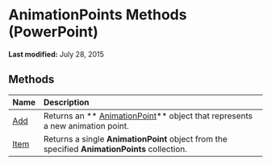 
# AnimationPoints Methods (PowerPoint)

 **Last modified:** July 28, 2015


## Methods



|**Name**|**Description**|
|:-----|:-----|
| [Add](faa75675-aac2-af60-b3a3-a142181ef10b.md)|Returns an  ** [AnimationPoint](79aa1a47-abab-f98f-955a-48be10a94c41.md)** object that represents a new animation point.|
| [Item](dc322b2e-a557-2277-ba89-1dec0b5dd9d8.md)|Returns a single  **AnimationPoint** object from the specified **AnimationPoints** collection.|
